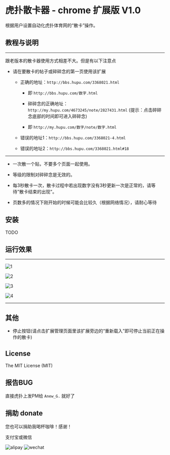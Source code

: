 # 虎扑散卡器 - chrome 扩展版 V1.0

根据用户设置自动化虎扑体育网的“散卡”操作。


## 教程与说明

---

跟老版本的散卡器使用方式相差不大。但是有以下注意点

* 请在要散卡的帖子或碎碎念的第一页使用该扩展
	
	* 正确的地址：`http://bbs.hupu.com/3368021.html`
	
		* 即 `http://bbs.hupu.com/数字.html`
		
		* 碎碎念的正确地址：`http://my.hupu.com/4673245/note/2827431.html` (提示：点击碎碎念底部的时间即可进入碎碎念)
		
		* 即 `http://my.hupu.com/数字/note/数字.html`
		
	* 错误的地址1：`http://bbs.hupu.com/3368021-4.html`
	* 错误的地址2：`http://bbs.hupu.com/3368021.html#18`

---

* 一次散一个贴，不要多个页面一起使用。
 
* 等级的限制对碎碎念是无效的。

* 每3秒散卡一次，散卡过程中若出现数字没有3秒更新一次是正常的，请等待"散卡结束的出现"。

* 页数多的情况下刚开始的时候可能会比较久（根据网络情况），请耐心等待


## 安装

TODO


## 运行效果

---

![1](http://i3.hoopchina.com.cn/blogfile/201402/10/BbsImg139202317936594_750*209.png)

![2](http://i2.hoopchina.com.cn/blogfile/201402/10/BbsImg139202318091765_434*565.png)

![3](http://i2.hoopchina.com.cn/blogfile/201402/10/BbsImg139202318113532_750*272.png)

![4](http://i2.hoopchina.com.cn/blogfile/201402/10/BbsImg139202318224425_581*196.png)

---

## 其他

* 停止按钮(请点击扩展管理页面里该扩展旁边的“重新载入”即可停止当前正在操作的散卡)

## License

The MIT License (MIT)

## 报告BUG

直接虎扑上发PM给 `Anew_G.` 就好了

## 捐助 donate

您也可以捐助我喝杯咖啡！感谢！

支付宝或微信

![alipay](http://ww2.sinaimg.cn/large/7011d6cfjw1f3bk8ikzoij20740743z5.jpg) ![wechat](http://ww2.sinaimg.cn/large/7011d6cfjw1f3bkdw3bslj206z06q3z6.jpg)
